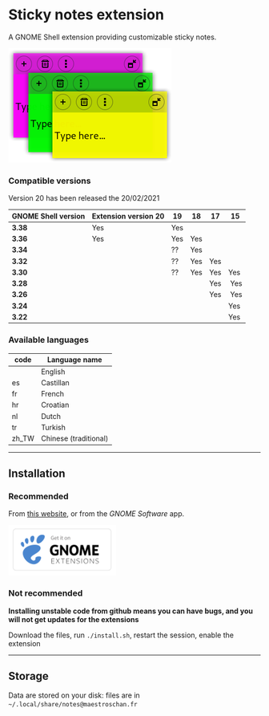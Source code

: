 # Sticky notes extension

A GNOME Shell extension providing customizable sticky notes.

![](./notes@maestroschan.fr/screenshots/about_picture.png)

### Compatible versions

Version 20 has been released the 20/02/2021

| GNOME Shell version | Extension version 20 | 19  | 18  | 17  | 15  |
|---------------------|----------------------|-----|-----|-----|-----|
| **3.38**            | Yes                  | Yes |     |     |     |
| **3.36**            | Yes                  | Yes | Yes |     |     |
| **3.34**            |                      | ??  | Yes |     |     |
| **3.32**            |                      | ??  | Yes | Yes |     |
| **3.30**            |                      | ??  | Yes | Yes | Yes |
| **3.28**            |                      |     |     | Yes | Yes |
| **3.26**            |                      |     |     | Yes | Yes |
| **3.24**            |                      |     |     |     | Yes |
| **3.22**            |                      |     |     |     | Yes |

### Available languages


| code  | Language name |
|-------|---------------|
|       | English       |
| es    | Castillan     |
| fr    | French        |
| hr    | Croatian      |
| nl    | Dutch         |
| tr    | Turkish       |
| zh_TW | Chinese (traditional)

----

## Installation

### Recommended

From [this website](https://extensions.gnome.org/extension/1357/notes/), or from
the _GNOME Software_ app.

[<img alt="" height="100" src="https://raw.githubusercontent.com/andyholmes/gnome-shell-extensions-badge/master/get-it-on-ego.svg?sanitize=true">](https://extensions.gnome.org/extension/1357/notes/)

### Not recommended

**Installing unstable code from github means you can have bugs, and you will not
get updates for the extensions**

Download the files, run `./install.sh`, restart the session, enable the extension

----

## Storage

Data are stored on your disk: files are in `~/.local/share/notes@maestroschan.fr`

<!-- TODO

si pas de motion ni de release après 1000ms, bouger la note de force (et si
besoin relâcher le bouton) ⇒ attention justperfection2 m'a donné de quoi ne plus
faire de la merde en termes de move au moins. (j'y crois moyen mais heh)
https://old.reddit.com/r/gnome/comments/h08ysq/sticky_notes_extension_now_compatible_with_gnome/fuzz33o/
https://gitlab.gnome.org/justperfection.channel/gnome-shell-extension-samples/-/blob/master/samples/move-container@example.com/extension.js
https://www.youtube.com/watch?v=2qVn6CjlDUQ

fuck les headers alternatifs, faisons vraiment des dialogues ce sera plus simple

(à revérifier) pas de raise correct quand on focus une note sans focus automatique

"éditer le titre" dans le menu
le bouton de grab aurait le titre en label, et clic-droit enroulerait


    -->

<!-- useful commands to develop:

```
gjs /usr/share/gnome-shell/org.gnome.Shell.Extensions
gnome-extensions prefs notes@maestroschan.fr
```
    -->

